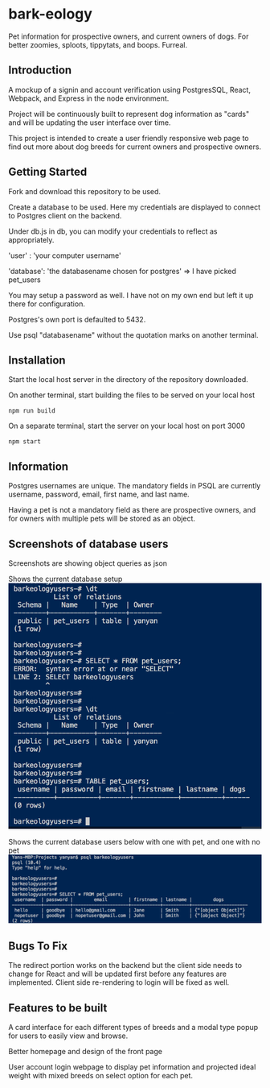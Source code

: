 # bark-eology
Pet information for prospective owners, and current owners of dogs. For better zoomies, sploots, tippytats, and boops. Furreal.

## Introduction
A mockup of a signin and account verification using PostgresSQL, React, Webpack, and Express in the node environment.

Project will be continuously built to represent dog information as "cards" and will be updating the user interface over time.

This project is intended to create a user friendly responsive web page to find out more about dog breeds for current owners and prospective owners. 



## Getting Started

Fork and download this repository to be used.

Create a database to be used. Here my credentials are displayed to connect to Postgres client on the backend.

Under db.js in db, you can modify your credentials to reflect as appropriately.

'user' : 'your computer username'

'database': 'the databasename chosen for postgres' => I have picked pet_users

You may setup a password as well. I have not on my own end but left it up there for configuration.

Postgres's own port is defaulted to 5432.

Use psql "databasename" without the quotation marks on another terminal.


## Installation

Start the local host server in the directory of the repository downloaded.

On another terminal, start building the files to be served on your local host
```
npm run build
```

On a separate terminal, start the server on your local host on port 3000
```
npm start
```

## Information

Postgres usernames are unique. The mandatory fields in PSQL are currently username, password, email, first name, and last name.

Having a pet is not a mandatory field as there are prospective owners, and for owners with multiple pets will be stored as an object.


## Screenshots of database users

Screenshots are showing object queries as json

Shows the current database setup
<img src="./ss/ss1_petusersDB.png">

Shows the current database users below with one with pet, and one with no pet
<img src="./ss/ss2_nopetuser.png">

## Bugs To Fix
The redirect portion works on the backend but the client side needs to change for React and will be updated first before any features are implemented.
Client side re-rendering to login will be fixed as well. 

## Features to be built
A card interface for each different types of breeds and a modal type popup for users to easily view and browse.

Better homepage and design of the front page

User account login webpage to display pet information and projected ideal weight with mixed breeds on select option for each pet.